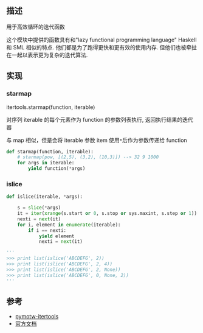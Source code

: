 ## 描述

用于高效循环的迭代函数

这个模块中提供的函数具有和"lazy functional programming language" Haskell 和 SML 相似的特点. 他们都是为了跑得更快和更有效的使用内存. 但他们也被牵扯在一起以表示更为复杂的迭代算法.

## 实现

### starmap

itertools.starmap(function, iterable)

对序列 iterable 的每个元素作为 function 的参数列表执行, 返回执行结果的迭代器

与 map 相似，但是会将 iterable 参数 item 使用`*`后作为参数传递给 function

```python
def starmap(function, iterable):
    # starmap(pow, [(2,5), (3,2), (10,3)]) --> 32 9 1000
    for args in iterable:
        yield function(*args)
```

### islice

```python
def islice(iterable, *args):

    s = slice(*args)
    it = iter(xrange(s.start or 0, s.stop or sys.maxint, s.step or 1))
    nexti = next(it)
    for i, element in enumerate(iterable):
        if i == nexti:
            yield element
            nexti = next(it)

'''
>>> print list(islice('ABCDEFG', 2))
>>> print list(islice('ABCDEFG', 2, 4))
>>> print list(islice('ABCDEFG', 2, None))
>>> print list(islice('ABCDEFG', 0, None, 2))
'''
```

## 参考

- [pymotw-itertools](https://pymotw.com/2/itertools/)
- [官方文档](https://docs.python.org/2/library/itertools.html)
